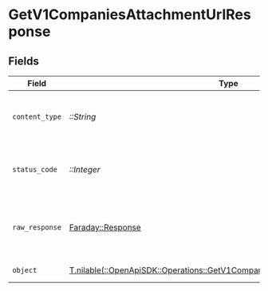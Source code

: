 # GetV1CompaniesAttachmentUrlResponse


## Fields

| Field                                                                                                                                              | Type                                                                                                                                               | Required                                                                                                                                           | Description                                                                                                                                        |
| -------------------------------------------------------------------------------------------------------------------------------------------------- | -------------------------------------------------------------------------------------------------------------------------------------------------- | -------------------------------------------------------------------------------------------------------------------------------------------------- | -------------------------------------------------------------------------------------------------------------------------------------------------- |
| `content_type`                                                                                                                                     | *::String*                                                                                                                                         | :heavy_check_mark:                                                                                                                                 | HTTP response content type for this operation                                                                                                      |
| `status_code`                                                                                                                                      | *::Integer*                                                                                                                                        | :heavy_check_mark:                                                                                                                                 | HTTP response status code for this operation                                                                                                       |
| `raw_response`                                                                                                                                     | [Faraday::Response](https://www.rubydoc.info/gems/faraday/Faraday/Response)                                                                        | :heavy_check_mark:                                                                                                                                 | Raw HTTP response; suitable for custom response parsing                                                                                            |
| `object`                                                                                                                                           | [T.nilable(::OpenApiSDK::Operations::GetV1CompaniesAttachmentUrlResponseBody)](../../models/operations/getv1companiesattachmenturlresponsebody.md) | :heavy_minus_sign:                                                                                                                                 | Example response                                                                                                                                   |